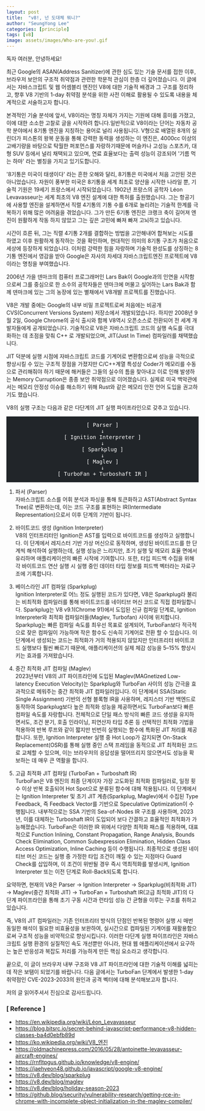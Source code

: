 ```yaml
---
layout: post
title:  "v8!, 넌 도대체 뭐니?"
author: "SeungYong Lee"
categories: [principle]
tags: [v8]
image: assets/images/Who-are-you!.gif
---
```

독자 여러분, 안녕하세요!

최근 Google의 ASAN(Address Sanitizer)에 관한 심도 있는 기술 문서를 접한 이후, 브라우저 보안의 구조적 취약점과 관련한 학문적 관심이 한층 더 깊어졌습니다. 이 글에서는 자바스크립트 및 웹 어셈블리 엔진인 V8에 대한 기술적 배경과 그 구조를 정리하고, 향후 V8 기반의 1-day 취약점 분석을 위한 사전 이해로 활용될 수 있도록 내용을 체계적으로 서술하고자 합니다.

본격적인 기술 분석에 앞서, V8이라는 명칭 자체가 가지는 기원에 대해 흥미를 가졌고, 이에 대한 소소한 고찰로 글을 시작하려 합니다.일반적으로 V8이라는 단어는 자동차 공학 분야에서 8기통 엔진을 지칭하는 용어로 널리 사용됩니다. V형으로 배열된 8개의 실린더가 피스톤의 왕복 운동을 통해 강력한 동력을 생성하는 이 엔진은, 4000cc 이상의 고배기량을 바탕으로 탁월한 퍼포먼스를 자랑하기때문에 머슬카나 고성능 스포츠카, 대형 SUV 등에서 널리 채택되고 있으며, 연료 효율보다는 출력 성능이 강조되어 '기름 먹는 하마' 라는 별칭을 가지고 있기도합니다.

'8기통은 미국이 태생이다' 라는 흔한 오해와 달리, 8기통은 미국에서 처음 고안된 것은 아니었습니다. 자원이 풍부한 미국은 8기통을 세계 최초로 양산을 시작한 나라일 뿐, 기술적 기원은 19세기 프랑스에서 시작되었습니다. 1902년 프랑스의 공학자 Léon Levavasseur는 세계 최초의 V8 엔진 설계에 대한 특허를 출원했습니다. 그는 항공기에 사용할 엔진을 설계하면서 직렬 4기통의 기통 수를 6개로 늘리려는 기술적 한계를 극복하기 위해 많은 어려움을 겪었습니다. 그가 만든 6기통 엔진은 크랭크 축이 길어져 엔진이 원활하게 작동 하지 않았고 그는 깊은 고민에 빠져 빠져 고뇌하고 있습니다.

시간이 흐른 뒤, 그는 직렬 4기통 2개를 결합하는 방법을 고안해내어 합쳐보는 시도를 하였고 이후 원활하게 동작하는 것을 확인하며, 현대적인 의미의 8기통 구조가 처음으로 세상에 등장하게 되었습니다. 이처럼 강력한 힘을 자랑하며 기술적 완성도를 상징하는 8기통 엔진에서 영감을 받아 Google은 자사의 차세대 자바스크립트엔진 프로젝트에 V8이라는 명칭을 부여했습니다.

2006년 가을 덴마크의 컴퓨터 프로그래머인 Lars Bak이 Google과의 인연을 시작함으로써 그를 중심으로 한 소수의 공학자들은 덴마크에 머물고 싶어하는 Lars Bak과 함께 덴마크에 있는 그의 농장에 있는 별채에서 V8개발 프로젝트를 진했습니다.

V8은 개발 중에는 Google의 내부 비밀 프로젝트로써 처음에는 비공개 CVS(Concurrent Versions System) 저장소에서 개발되었습니다. 하지만 2008년 9월 2일, Google Chrome의 공식 출시와 함께 V8역시 오픈소스로 전환되어 전 세계 개발자들에게 공개되었습니다. 기술적으로 V8은 자바스크립트 코드의 실행 속도를 극대화하는 데 초점을 맞춰 C++ 로 개발되었으며, JIT(Just In Time) 컴파일러를 채택했습니다. 

JIT 덕분에 실행 시점에 자바스크립트 코드를 기계어로 변환함으로써 성능을 극적으로 향상시킬 수 있는 구조적 장점을 가졌지만 C/C++계열 특성상 Coder가 메모리를 수동으로 관리해줘야 하기 때문에 해커들은 그들의 실수의 틈을 찾아내고 이로 인해 발생하는 Memory Curruption은 종종 보안 취약점으로 이어졌습니다. 실제로 미국 백악관에서는 메모리 안정성 이슈를 해소하기 위해 Rust와 같은 메모리 안전 언어 도입을 권고하기도 했습니다.

V8의 실행 구조는 다음과 같은 다단계의 JIT 실행 파이프라인으로 갖추고 있습니다.

<div align="center" style="background-color: rgb(33, 37, 41); padding: 1em;">
<pre style="color: rgb(255, 255, 255); font-size: 1em; margin: 0;">
[ Parser ]
↓
[ Ignition Interpreter ]
↓
[ Sparkplug ]
↓
[ Maglev ]
↓
[ TurboFan + Turboshaft IR ]
</pre>
</div>

1. 파서 (Parser)<br>
자바스크립트 소스를 어휘 분석과 파싱을 통해 토큰화하고 AST(Abstract Syntax Tree)로 변환하는데, 이는 코드 구조를 표현하는 IR(Intermediate Representation)으로서 이후 단계의 기반이 됩니다.

2. 바이트코드 생성 (Ignition Interpreter)<br>
V8의 인터프리터인 Ignition은 AST를 입력으로 바이트코드를 생성하고 실행합니다. 이 단계에서 레지스터 기반 가상 머신으로 동작하며, 생성된 바이트코드를 한 단계씩 해석하여 실행하는데, 실행 성능은 느리지만, 초기 실행 및 메모리 효율 면에서 유리하며 애플리케이션의 빠른 시작에 기여합니다. 또한, 타입 피드백 수집을 위해 각 바이트코드 연산 실행 시 실행 중인 데이터 타입 정보를 피드백 벡터라는 자료구조에 기록합니다.

3. 베이스라인 JIT 컴파일 (Sparkplug)<br>
Ignition Interpreter로 어느 정도 실행된 코드가 있다면, V8은 Sparkplug라 불리는 비최적화 컴파일러를 통해 바이트코드를 네이티브 머신 코드로 직접 컴파일합니다. Sparkplug는 V8 v9.1(Chrome 91)에서 도입된 신규 컴파일 단계로, Ignition Interpreter와 최적화 컴파일러들(Maglev, Turbofan) 사이에 위치합니다. Sparkplug는 빠른 컴파일 속도를 최우선 목표로 설계되어, TurboFan보다 적극적으로 잦은 컴파일이 가능하며 작은 함수도 신속히 기계어로 전환 할 수 있습니다. 이 단계에서 생성되는 코드는 최적화가 거의 적용되지 않았지만 인터프리터 바이트코드 실행보다 훨씬 빠르기 때문에, 애플리케이션의 실제 체감 성능을 5–15% 향상시키는 효과를 가져왔습니다.

4. 중간 최적화 JIT 컴파일 (Maglev)<br>
2023년부터 V8의 JIT 파이프라인에 도입된 Maglev(MAGnetized Low-latency Execution Velocity)는 Sparkplug와 TurboFan 사이의 성능 간극을 효과적으로 메워주는 중간 최적화 JIT 컴파일러입니다. 이 단계에서 SSA(Static Single Assignment) 기반의 선형 블록형 IR을 사용하며, 레지스터 기반 백엔드로 동작하여 Sparkplug보다 높은 최적화 성능을 제공하면서도 TurboFan보다 빠른 컴파일 속도를 자랑합니다. 전체적으로 단일 패스 방식의 빠른 코드 생성을 유지하면서도, 조건 분기, 호출 인라이닝, 피연산자 타입 추론 등 선택적인 최적화 기법을 적용하여 반복 루프와 같이 짧지만 빈번히 실행되는 함수에 특화된 JIT 처리를 제공합니다.
또한, Ignition Interpreter 실행 중 Hot Loop가 감지되면 On-Stack Replacement(OSR)를 통해 실행 중인 스택 프레임을 동적으로 JIT 최적화된 코드로 교체할 수 있으며, 이는 브라우저의 응답성을 떨어뜨리지 않으면서도 성능을 확보하는 데 매우 큰 역활을 합니다.

5. 고급 최적화 JIT 컴파일 (TurboFan + Turboshaft IR)<br>
TurboFan은 V8 엔진의 최종 단계이자 가장 고도화된 최적화 컴파일러로, 일정 횟수 이상 반복 호출되어 Hot Spot으로 분류된 함수에 대해 적용됩니다. 이 단계에서는 Ignition Interpreter 및 초기 JIT 계층(Sparkplug, Maglev)에서 수집된 Type Feedback, 즉 Feedback Vector를 기반으로 Speculative Optimization이 수행됩니다. 내부적으로는 SSA 기반의 Sea-of-Nodes IR 구조를 사용하며, 2023년, 이를 대체하는 Turboshaft IR이 도입되어 보다 간결하고 효율적인 최적화가 가능해졌습니다. TurboFan은 이러한 IR 위에서 다양한 최적화 패스를 적용하며, 대표적으로 Function Inlining, Constant Propagation, Range Analysis, Bounds Check Elimination, Common Subexpression Elimination, Hidden Class Access Optimization, Inline Caching 등이 수행됩니다. 최종적으로 생성된 네이티브 머신 코드는 실행 중 가정한 타입 조건이 깨질 수 있는 지점마다 Guard Check를 삽입하며, 이 조건이 위반될 경우 즉시 역최적화를 발생시켜, Ignition Interpreter 또는 이전 단계로 Roll-Back되도록 합니다.

요약하면, 현재의 V8은 Parser → Ignition Interpreter → Sparkplug(비최적화 JIT) → Maglev(중간 최적화 JIT) → TurboFan + Turboshaft IR(고급 최적화 JIT)의 다단계 파이프라인을 통해 초기 구동 시간과 런타임 성능 간 균형을 이루는 구조를 취하고 있습니다.

즉, V8의 JIT 컴파일러는 기존 인터프리터 방식의 단점인 반복된 명령어 실행 시 매번 동일한 해석이 필요한 비효율성을 보완하여, 실시간으로 컴파일된 기계어를 재활용함으로써 구조적 성능을 비약적으로 향상시킵니다. 이러한 다단계 실행 파이프라인은 자바스크립트 실행 환경의 실질적인 속도 개선뿐만 아니라, 현대 웹 애플리케이션에서 요구하는 높은 반응성과 복잡도 처리를 가능하게 만든 핵심 요소라고 생각합니다.

끝으로, 이 글이 브라우저 내부 구조와 V8 JIT 파이프라인에 대한 기술적 이해를 넓히는 데 작은 보탬이 되었기를 바랍니다.
다음 글에서는 TurboFan 단계에서 발생한 1-day 취약점인 CVE-2023-2033의 원인과 공격 벡터에 대해 분석해보고자 합니다.

저의 글 읽어주셔서 진심으로 감사드립니다.

### [ Reference ]
- https://en.wikipedia.org/wiki/Léon_Levavasseur
- https://blog.bitsrc.io/secret-behind-javascript-performance-v8-hidden-classes-ba4d0ebfb89d
- https://ko.wikipedia.org/wiki/V8_엔진
- https://oldmachinepress.com/2016/05/28/antoinette-levavasseur-aircraft-engines/
- https://rnfltpgus.github.io/knowledge/v8-engine/
- https://jaehyeon48.github.io/javascript/google-v8-engine/
- https://v8.dev/blog/sparkplug
- https://v8.dev/blog/maglev
- https://v8.dev/blog/holiday-season-2023
- https://github.blog/security/vulnerability-research/getting-rce-in-chrome-with-incomplete-object-initialization-in-the-maglev-compiler/